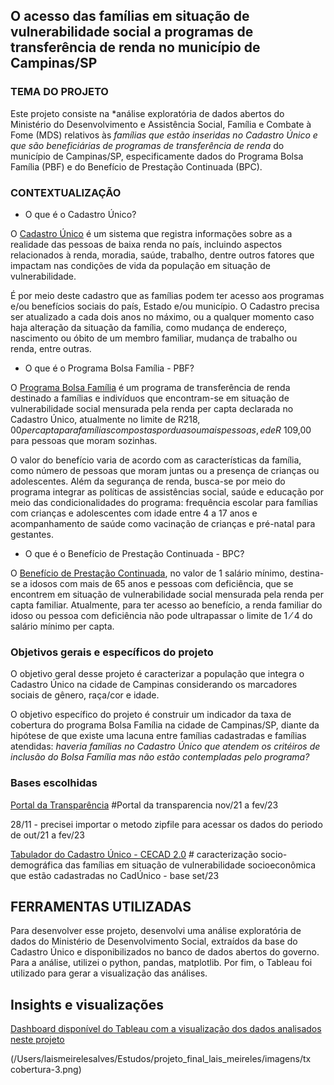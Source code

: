 ## O acesso das famílias em situação de vulnerabilidade social a programas de transferência de renda no município de Campinas/SP

### TEMA DO PROJETO

Este projeto consiste na *análise exploratória de dados abertos do Ministério do Desenvolvimento e Assistência Social, Família e Combate à Fome (MDS) relativos às *famílias que estão inseridas no Cadastro Único e que são beneficiárias de programas de transferência de renda* do município de Campinas/SP, especificamente dados do Programa Bolsa Família (PBF) e do Benefício de Prestação Continuada (BPC). 

### CONTEXTUALIZAÇÃO

* O que é o Cadastro Único?

O [Cadastro Único](https://www.gov.br/mds/pt-br/acoes-e-programas/cadastro-unico) é um sistema que registra informações sobre as a realidade das pessoas de baixa renda no país, incluindo aspectos relacionados à renda, moradia, saúde, trabalho, dentre outros fatores que impactam nas condições de vida da população em situação de vulnerabilidade. 

É por meio deste cadastro que as famílias podem ter acesso aos programas e/ou benefícios sociais do país, Estado e/ou município. O Cadastro precisa ser atualizado a cada dois anos no máximo, ou a qualquer momento caso haja alteração da situação da família, como mudança de endereço, nascimento ou óbito de um membro familiar, mudança de trabalho ou renda, entre outras.

* O que é o Programa Bolsa Família - PBF?

O [Programa Bolsa Família](https://www.gov.br/mds/pt-br/acoes-e-programas/bolsa-familia) é um programa de transferência de renda destinado a famílias e indivíduos que encontram-se em situação de vulnerabilidade social mensurada pela renda per capta declarada no Cadastro Único, atualmente no limite de R$218,00 per capta para famílias compostas por duas ou mais pessoas, e de R$ 109,00 para pessoas que moram sozinhas. 

O valor do benefício varia de acordo com as características da família, como número de pessoas que moram juntas ou a presença de crianças ou adolescentes. Além da segurança de renda, busca-se por meio do programa integrar as políticas de assistências social, saúde e educação por meio das condicionalidades do programa: frequência escolar para famílias com crianças e adolescentes com idade entre 4 a 17 anos e acompanhamento de saúde como vacinação de crianças e pré-natal para gestantes.

* O que é o Benefício de Prestação Continuada - BPC?

O [Benefício de Prestação Continuada](https://www.gov.br/mds/pt-br/acoes-e-programas/assistencia-social/beneficios-assistenciais/beneficio-assistencial-ao-idoso-e-a-pessoa-com-deficiencia-bpc), no valor de 1 salário mínimo, destina-se a idosos com mais de 65 anos e pessoas com deficiência, que se encontrem em situação de vulnerabilidade social mensurada pela renda per capta familiar. Atualmente, para ter acesso ao benefício, a renda familiar do idoso ou pessoa com deficiência não pode ultrapassar o limite de 1 ⁄ 4 do salário mínimo per capta.

### Objetivos gerais e específicos do projeto

O objetivo geral desse projeto é caracterizar a população que integra o Cadastro Único na cidade de Campinas considerando os marcadores sociais de gênero, raça/cor e idade. 

O objetivo específico do projeto é construir um indicador da taxa de cobertura do programa Bolsa Família na cidade de Campinas/SP, diante da hipótese de que existe uma lacuna entre famílias cadastradas e famílias atendidas: *haveria famílias no Cadastro Único que atendem os critéiros de inclusão do Bolsa Família mas não estão contempladas pelo programa?*

### Bases escolhidas

[Portal da Transparência](https://portaldatransparencia.gov.br/download-de-dados/auxilio-brasil) #Portal da transparencia nov/21 a fev/23

28/11 - precisei importar o metodo zipfile para acessar os dados do periodo de out/21 a fev/23

[Tabulador do Cadastro Único - CECAD 2.0](https://cecad.cidadania.gov.br/tab_cad.php) # caracterização socio-demográfica das famílias em situação de vulnerabilidade socioeconômica que estão cadastradas no CadÚnico - base set/23

## FERRAMENTAS UTILIZADAS
Para desenvolver esse projeto, desenvolvi uma análise exploratória de dados do Ministério de Desenvolvimento Social, extraídos da base do Cadastro Único e disponibilizados no banco de dados abertos do governo. Para a análise, utilizei o python, pandas, matplotlib. Por fim, o Tableau foi utilizado para gerar a visualização das análises.

## Insights e visualizações

[Dashboard disponível do Tableau com a visualização dos dados analisados neste projeto](https://public.tableau.com/app/profile/lais.meireles.alves/viz/projeto_final_reprograma_lais/resumo)

(/Users/laismeirelesalves/Estudos/projeto_final_lais_meireles/imagens/tx cobertura-3.png)
